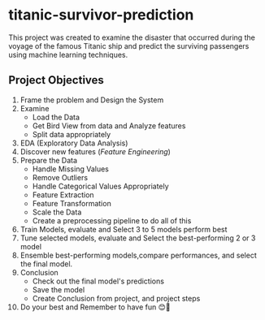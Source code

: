 titanic-survivor-prediction
=============================

This project was created to examine the disaster that occurred during the voyage of the famous Titanic ship and predict the surviving passengers using machine learning techniques.

## Project Objectives

1. Frame the problem and Design the System
2. Examine
    * Load the Data
    * Get Bird View from data and Analyze features
    * Split data appropriately
3. EDA (Exploratory Data Analysis)
4. Discover new features (*Feature Engineering*)
5. Prepare the Data
    * Handle Missing Values
    * Remove Outliers
    * Handle Categorical Values Appropriately
    * Feature Extraction
    * Feature Transformation
    * Scale the Data
    * Create a preprocessing pipeline to do all of this
6. Train Models, evaluate and Select 3 to 5 models perform best
7. Tune selected models, evaluate and Select the best-performing 2 or 3 model
8. Ensemble best-performing models,compare performances, and select the final model.
9. Conclusion
    * Check out the final model's predictions
    * Save the model
    * Create Conclusion from project, and project steps
10. Do your best and Remember to have fun 😊🙏
